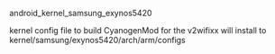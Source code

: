 android_kernel_samsung_exynos5420

kernel config file to build CyanogenMod for the v2wifixx
will install to kernel/samsung/exynos5420/arch/arm/configs
